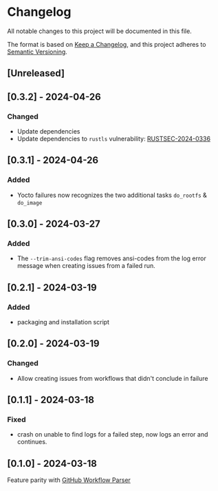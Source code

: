 # Changelog

All notable changes to this project will be documented in this file.

The format is based on [Keep a Changelog](https://keepachangelog.com/en/1.1.0/),
and this project adheres to [Semantic Versioning](https://semver.org/spec/v2.0.0.html).

## [Unreleased]

## [0.3.2] - 2024-04-26

### Changed
- Update dependencies
- Update dependencies to `rustls` vulnerability: [RUSTSEC-2024-0336](https://rustsec.org/advisories/RUSTSEC-2024-0336)

## [0.3.1] - 2024-04-26

### Added
- Yocto failures now recognizes the two additional tasks `do_rootfs` & `do_image`

## [0.3.0] - 2024-03-27

### Added

- The `--trim-ansi-codes` flag removes ansi-codes from the log error message when creating issues from a failed run. 

## [0.2.1] - 2024-03-19

### Added

- packaging and installation script

## [0.2.0] - 2024-03-19

### Changed
- Allow creating issues from workflows that didn't conclude in failure

## [0.1.1] - 2024-03-18

### Fixed
- crash on unable to find logs for a failed step, now logs an error and continues.

## [0.1.0] - 2024-03-18
Feature parity with [GitHub Workflow Parser](https://crates.io/crates/gh-workflow-parser)
